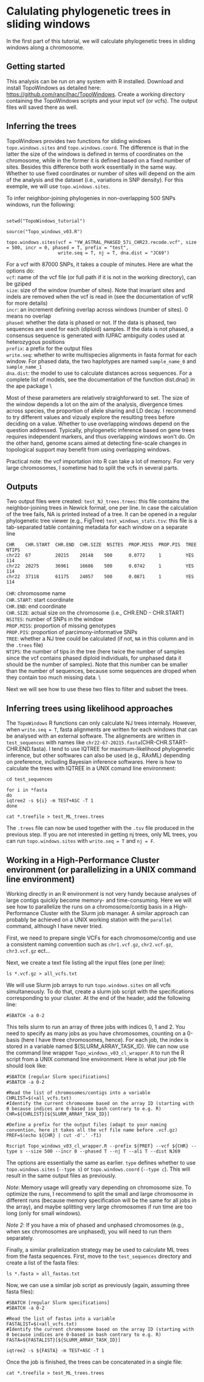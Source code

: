 # Calulating phylogenetic trees in sliding windows

In the first part of this tutorial, we will calculate phylogenetic trees in sliding windows along a chromosome.

## Getting started

This analysis can be run on any system with R installed. Download and install TopoWindows as detailed here: https://github.com/rancilhac/TopoWindows. Create a working directory containing the TopoWindows scripts and your input vcf (or vcfs). The output files will saved there as well.

## Inferring the trees

TopoWindows provides two functions for sliding windows `topo.windows.sites` and `topo.windows.coord`. The difference is that in the latter the size of the windows is defined in terms of coordinates on the chromosome, while in the former it is defined based on a fixed number of sites. Besides this difference both work essentially in the same way. Whether to use fixed coordinates or number of sites will depend on the aim of the analysis and the dataset (i.e., variations in SNP density). For this exemple, we will use `topo.windows.sites`.

To infer neighbor-joining phylogenies in non-overlapping 500 SNPs windows, run the following:
```R:

setwd("TopoWindows_tutorial")

source("Topo_windows_v03.R")

topo.windows.sites(vcf = "YW_ASTRAL_PHASED_57i_CHR23.recode.vcf", size = 500, incr = 0, phased = T, prefix = "test", 
                   write.seq = T, nj = T, dna.dist = "JC69")
```
For a vcf with 87000 SNPs, it takes a couple of minutes. Here are what the options do: \
`vcf`: name of the vcf file (or full path if it is not in the working directory), can be gziped \
`size`: size of the window (number of sites). Note that invariant sites and indels are removed when the vcf is read in (see the documentation of vcfR for more details) \
`incr`: an increment defining overlap across windows (number of sites). 0 means no overlap \
`phased`: whether the data is phased or not. If the data is phased, two sequences are used for each (diploid) samples. If the data is not phased, a consensus sequence is generated with IUPAC ambiguity codes used at heterozygous positions \
`prefix`: a prefix for the output files \
`write.seq`: whether to write multispecies alignments in fasta format for each window. For phased data, the two haplotypes are named `sample_name_0` and `sample_name_1` \
`dna.dist`: the model to use to calculate distances across sequences. For a complete list of models, see the documentation of the function dist.dna() in the ape package \

Most of these parameters are relatively straighforward to set. The size of the window depends a lot on the aim of the analysis, divergence times across species, the proportion of allele sharing and LD decay. I recommend to try different values and vizualy explore the resulting trees before deciding on a value. Whether to use overlapping windows depend on the question addressed. Typically, phylogenetic inference based on gene trees requires independent markers, and thus overlapping windows won't do. On the other hand, genome scans aimed at detecting fine-scale changes in topological support may benefit from using overlapping windows.

Practical note: the vcf importation into R can take a lot of memory. For very large chromosomes, I sometime had to split the vcfs in several parts.

## Outputs

Two output files were created:
`test_NJ_trees.trees`: this file contains the neighbor-joining trees in Newick format, one per line. In case the calculation of the tree fails, NA is printed instead of a tree. It can be opened in a regular phylogenetic tree viewer (e.g., FigTree)
`test_windows_stats.tsv`: this file is a tab-separated table containing metadata for each window on a separate line

```
CHR    CHR.START  CHR.END  CHR.SIZE  NSITES  PROP.MISS  PROP.PIS  TREE  NTIPS
chr22  67         20215    20148    500      0.0772     1         YES   114
chr22  20275      36961    16686    500      0.0742     1         YES   114
chr22  37118      61175    24057    500      0.0871     1         YES   114
```
`CHR`: chromosome name \
`CHR.START`: start coordinate \
`CHR.END`: end coordinate \
`CHR.SIZE`: actual size on the chromosome (i.e., CHR.END - CHR.START) \
`NSITES`: number of SNPs in the window \
`PROP.MISS`: proportion of missing genotypes \
`PROP.PIS`: proportion of parcimony-informative SNPs \
`TREE`: whether a NJ tree could be calculated (if not, `NA` in this column and in the `.trees` file) \
`NTIPS`: the number of tips in the tree (here twice the number of samples since the vcf contains phased diploid individuals, for unphased data it should be the number of samples). Note that this number can be smaller than the number of sequences, because some sequences are droped when they contain too much missing data. \

Next we will see how to use these two files to filter and subset the trees.

## Inferring trees using likelihood approaches

The `TopoWindows` R functions can only calculate NJ trees internaly. However, when `write.seq = T`, fasta alignments are written for each windows that can be analysed with an external software. The alignements are written in `test_sequences` with names like `chr22-67-20215.fasta`(CHR-CHR.START-CHR.END.fasta).
I tend to use IQTREE for maximum-likelihood phylogenetic inference, but other softwares can also be used (e.g., RAxML) depending on preference, including Bayesian inference softwares. Here is how to calculate the trees with IQTREE in a UNIX comand line environment:
```bash:
cd test_sequences

for i in *fasta
do
iqtree2 -s ${i} -m TEST+ASC -T 1
done

cat *.treefile > test_ML_trees.trees
```

The `.trees` file can now be used together with the `.tsv` file produced in the previous step. If you are not interested in getting nj trees, only ML trees, you can run `topo.windows.sites` with `write.seq = T` and `nj = F`. 

## Working in a High-Performance Cluster environment (or parallelizing in a UNIX command line environment)

Working directly in an R environment is not very handy because analyses of large contigs quickly become memory- and time-consuming. Here we will see how to parallelize the runs on a chromosome/contig basis in a High-Performance Cluster with the Slurm job manager. A similar approach can probably be achieved on a UNIX working station with the `parallel` command, although I have never tried.

First, we need to prepare single VCFs for each chromosome/contig and use a consistent naming convention such as `chr1.vcf.gz`, `chr2.vcf.gz`, `chr3.vcf.gz` ect...

Next, we create a text file listing all the input files (one per line):
```bash:
ls *.vcf.gz > all_vcfs.txt
```

We will use Slurm job arrays to run `topo.windows.sites` on all vcfs simultaneously. To do that, create a slurm job script with the specifications corresponding to your cluster. At the end of the header, add the following line:
```bash:
#SBATCH -a 0-2
```

This tells slurm to run an array of three jobs with indices 0, 1 and 2. You need to specify as many jobs as you have chromosomes, counting on a 0-basis (here I have three chromosomes, hence). For each job, the index is stored in a variable named ${SLURM_ARRAY_TASK_ID}. We can now use the command line wrapper `Topo_windows_v03_cl_wrapper.R` to run the R script from a UNIX command line environment. Here is what jour job file should look like:
```bash:
#SBATCH [regular Slurm specifications]
#SBATCH -a 0-2

#Read the list of chromosomes/contigs into a variable
CHRLIST=$(<all_vcfs.txt)
#Identify the current chromosome based on the array ID (starting with 0 because indices are 0-based in bash contrary to e.g. R)
CHR=${CHRLIST}[${SLURM_ARRAY_TASK_ID}]

#Define a prefix for the output files (adapt to your naming convention, here it takes all the vcf file name before .vcf.gz)
PREF=$(echo ${CHR} | cut -d'.' -f1)

Rscript Topo_windows_v03_cl_wrapper.R --prefix ${PREF} --vcf ${CHR} --type s --size 500 --incr 0 --phased T --nj T --ali T --dist NJ69
```
The options are essentially the same as earlier. `type` defines whether to use `topo.windows.sites` (`--type s`) or `topo.windows.coord` (`--type c`).
This will result in the same output files as previously. 

*Note*: Memory usage will greatly vary depending on chromosome size. To optimize the runs, I recommend to split the small and large chromosome in different runs (because memory specification will be the same for all jobs in the array), and maybe splitting very large chromosomes if run time are too long (only for small windows).

*Note 2*: If you have a mix of phased and unphased chromosomes (e.g., when sex chromosomes are unphased), you will need to run them separately.

Finally, a similar prallelization strategy may be used to calculate ML trees from the fasta sequences. First, move to the `test_sequences` directory and create a list of the fasta files:
```bash:
ls *.fasta > all_fastas.txt
```

Now, we can use a similar job script as previously (again, assuming three fasta files):
```bash:
#SBATCH [regular Slurm specifications]
#SBATCH -a 0-2

#Read the list of fastas into a variable
FASTALIST=$(<all_vcfs.txt)
#Identify the current chromosome based on the array ID (starting with 0 because indices are 0-based in bash contrary to e.g. R)
FASTA=${FASTALIST}[${SLURM_ARRAY_TASK_ID}]

iqtree2 -s ${FASTA} -m TEST+ASC -T 1
```
Once the job is finished, the trees can be concatenated in a single file:
```bash:
cat *.treefile > test_ML_trees.trees
```


